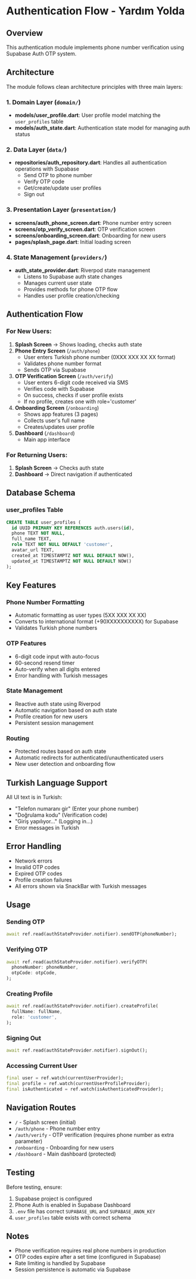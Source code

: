 # Authentication Flow - Yardım Yolda

## Overview
This authentication module implements phone number verification using Supabase Auth OTP system.

## Architecture
The module follows clean architecture principles with three main layers:

### 1. Domain Layer (`domain/`)
- **models/user_profile.dart**: User profile model matching the `user_profiles` table
- **models/auth_state.dart**: Authentication state model for managing auth status

### 2. Data Layer (`data/`)
- **repositories/auth_repository.dart**: Handles all authentication operations with Supabase
  - Send OTP to phone number
  - Verify OTP code
  - Get/create/update user profiles
  - Sign out

### 3. Presentation Layer (`presentation/`)
- **screens/auth_phone_screen.dart**: Phone number entry screen
- **screens/otp_verify_screen.dart**: OTP verification screen
- **screens/onboarding_screen.dart**: Onboarding for new users
- **pages/splash_page.dart**: Initial loading screen

### 4. State Management (`providers/`)
- **auth_state_provider.dart**: Riverpod state management
  - Listens to Supabase auth state changes
  - Manages current user state
  - Provides methods for phone OTP flow
  - Handles user profile creation/checking

## Authentication Flow

### For New Users:
1. **Splash Screen** → Shows loading, checks auth state
2. **Phone Entry Screen** (`/auth/phone`)
   - User enters Turkish phone number (0XXX XXX XX XX format)
   - Validates phone number format
   - Sends OTP via Supabase
3. **OTP Verification Screen** (`/auth/verify`)
   - User enters 6-digit code received via SMS
   - Verifies code with Supabase
   - On success, checks if user profile exists
   - If no profile, creates one with role='customer'
4. **Onboarding Screen** (`/onboarding`)
   - Shows app features (3 pages)
   - Collects user's full name
   - Creates/updates user profile
5. **Dashboard** (`/dashboard`)
   - Main app interface

### For Returning Users:
1. **Splash Screen** → Checks auth state
2. **Dashboard** → Direct navigation if authenticated

## Database Schema

### user_profiles Table
```sql
CREATE TABLE user_profiles (
  id UUID PRIMARY KEY REFERENCES auth.users(id),
  phone TEXT NOT NULL,
  full_name TEXT,
  role TEXT NOT NULL DEFAULT 'customer',
  avatar_url TEXT,
  created_at TIMESTAMPTZ NOT NULL DEFAULT NOW(),
  updated_at TIMESTAMPTZ NOT NULL DEFAULT NOW()
);
```

## Key Features

### Phone Number Formatting
- Automatic formatting as user types (5XX XXX XX XX)
- Converts to international format (+90XXXXXXXXXX) for Supabase
- Validates Turkish phone numbers

### OTP Features
- 6-digit code input with auto-focus
- 60-second resend timer
- Auto-verify when all digits entered
- Error handling with Turkish messages

### State Management
- Reactive auth state using Riverpod
- Automatic navigation based on auth state
- Profile creation for new users
- Persistent session management

### Routing
- Protected routes based on auth state
- Automatic redirects for authenticated/unauthenticated users
- New user detection and onboarding flow

## Turkish Language Support
All UI text is in Turkish:
- "Telefon numaranı gir" (Enter your phone number)
- "Doğrulama kodu" (Verification code)
- "Giriş yapılıyor…" (Logging in...)
- Error messages in Turkish

## Error Handling
- Network errors
- Invalid OTP codes
- Expired OTP codes
- Profile creation failures
- All errors shown via SnackBar with Turkish messages

## Usage

### Sending OTP
```dart
await ref.read(authStateProvider.notifier).sendOTP(phoneNumber);
```

### Verifying OTP
```dart
await ref.read(authStateProvider.notifier).verifyOTP(
  phoneNumber: phoneNumber,
  otpCode: otpCode,
);
```

### Creating Profile
```dart
await ref.read(authStateProvider.notifier).createProfile(
  fullName: fullName,
  role: 'customer',
);
```

### Signing Out
```dart
await ref.read(authStateProvider.notifier).signOut();
```

### Accessing Current User
```dart
final user = ref.watch(currentUserProvider);
final profile = ref.watch(currentUserProfileProvider);
final isAuthenticated = ref.watch(isAuthenticatedProvider);
```

## Navigation Routes

- `/` - Splash screen (initial)
- `/auth/phone` - Phone number entry
- `/auth/verify` - OTP verification (requires phone number as extra parameter)
- `/onboarding` - Onboarding for new users
- `/dashboard` - Main dashboard (protected)

## Testing

Before testing, ensure:
1. Supabase project is configured
2. Phone Auth is enabled in Supabase Dashboard
3. `.env` file has correct `SUPABASE_URL` and `SUPABASE_ANON_KEY`
4. `user_profiles` table exists with correct schema

## Notes

- Phone verification requires real phone numbers in production
- OTP codes expire after a set time (configured in Supabase)
- Rate limiting is handled by Supabase
- Session persistence is automatic via Supabase
